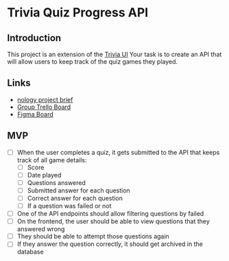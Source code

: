 # Trivia Quiz Progress API

## Introduction

This project is an extension of the [Trivia UI](https://github.com/nology-tech/aus-post-course-guide/blob/main/projects/trivia/README.md "‌") Your task is to create an API that will allow users to keep track of the quiz games they played.

## Links

- [nology project brief](https://github.com/nology-tech/aus-post-course-guide/tree/main/projects/trivia-api "‌")
- [Group Trello Board](https://trello.com/b/14XGoYKh/trivia-full-stack-project-fred-carrie)
- [Figma Board](https://www.figma.com/board/p0I0y8Sr4brnA6b1FiPCDy/trivia?node-id=0-1&t=a3gPBNrj4if6PYC4-1)

## MVP

- [ ] When the user completes a quiz, it gets submitted to the API that keeps track of all game details:
  - [ ] Score
  - [ ] Date played
  - [ ] Questions answered
  - [ ] Submitted answer for each question
  - [ ] Correct answer for each question
  - [ ] If a question was failed or not
- [ ] One of the API endpoints should allow filtering questions by failed
- [ ] On the frontend, the user should be able to view questions that they answered wrong
- [ ] They should be able to attempt those questions again
- [ ] If they answer the question correctly, it should get archived in the database
